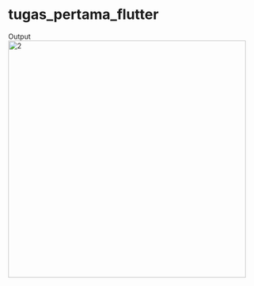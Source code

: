 # tugas_pertama_flutter

Output
<img width="480" alt="2" src="https://user-images.githubusercontent.com/70737564/107773183-e1155080-6d6f-11eb-9ee3-8f844927dca7.PNG">
